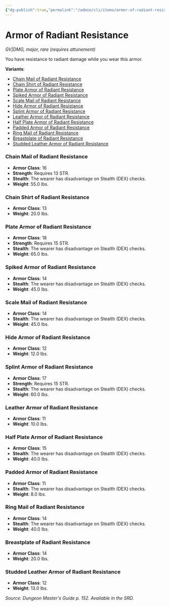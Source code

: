 ```yaml
---
{"dg-publish":true,"permalink":"/admin/cli/items/armor-of-radiant-resistance/","tags":["compendium/src/5e/dmg","item/attunement/required","item/gear/gv-dmg","item/rarity/rare","item/tier/major"],"updated":"2025-01-11T15:32:14.573+00:00"}
---
```


# Armor of Radiant Resistance
*GV|DMG, major, rare (requires attunement)*  


You have resistance to radiant damage while you wear this armor.

**Variants**:
- [Chain Mail of Radiant Resistance](#Chain%20Mail%20of%20Radiant%20Resistance)
- [Chain Shirt of Radiant Resistance](#Chain%20Shirt%20of%20Radiant%20Resistance)
- [Plate Armor of Radiant Resistance](#Plate%20Armor%20of%20Radiant%20Resistance)
- [Spiked Armor of Radiant Resistance](#Spiked%20Armor%20of%20Radiant%20Resistance)
- [Scale Mail of Radiant Resistance](#Scale%20Mail%20of%20Radiant%20Resistance)
- [Hide Armor of Radiant Resistance](#Hide%20Armor%20of%20Radiant%20Resistance)
- [Splint Armor of Radiant Resistance](#Splint%20Armor%20of%20Radiant%20Resistance)
- [Leather Armor of Radiant Resistance](#Leather%20Armor%20of%20Radiant%20Resistance)
- [Half Plate Armor of Radiant Resistance](#Half%20Plate%20Armor%20of%20Radiant%20Resistance)
- [Padded Armor of Radiant Resistance](#Padded%20Armor%20of%20Radiant%20Resistance)
- [Ring Mail of Radiant Resistance](#Ring%20Mail%20of%20Radiant%20Resistance)
- [Breastplate of Radiant Resistance](#Breastplate%20of%20Radiant%20Resistance)
- [Studded Leather Armor of Radiant Resistance](#Studded%20Leather%20Armor%20of%20Radiant%20Resistance)

### Chain Mail of Radiant Resistance

- **Armor Class**: 16
- **Strength**: Requires 13 STR.
- **Stealth**: The wearer has disadvantage on Stealth (DEX) checks.
- **Weight**: 55.0 lbs.

### Chain Shirt of Radiant Resistance

- **Armor Class**: 13
- **Weight**: 20.0 lbs.

### Plate Armor of Radiant Resistance

- **Armor Class**: 18
- **Strength**: Requires 15 STR.
- **Stealth**: The wearer has disadvantage on Stealth (DEX) checks.
- **Weight**: 65.0 lbs.

### Spiked Armor of Radiant Resistance

- **Armor Class**: 14
- **Stealth**: The wearer has disadvantage on Stealth (DEX) checks.
- **Weight**: 45.0 lbs.

### Scale Mail of Radiant Resistance

- **Armor Class**: 14
- **Stealth**: The wearer has disadvantage on Stealth (DEX) checks.
- **Weight**: 45.0 lbs.

### Hide Armor of Radiant Resistance

- **Armor Class**: 12
- **Weight**: 12.0 lbs.

### Splint Armor of Radiant Resistance

- **Armor Class**: 17
- **Strength**: Requires 15 STR.
- **Stealth**: The wearer has disadvantage on Stealth (DEX) checks.
- **Weight**: 60.0 lbs.

### Leather Armor of Radiant Resistance

- **Armor Class**: 11
- **Weight**: 10.0 lbs.

### Half Plate Armor of Radiant Resistance

- **Armor Class**: 15
- **Stealth**: The wearer has disadvantage on Stealth (DEX) checks.
- **Weight**: 40.0 lbs.

### Padded Armor of Radiant Resistance

- **Armor Class**: 11
- **Stealth**: The wearer has disadvantage on Stealth (DEX) checks.
- **Weight**: 8.0 lbs.

### Ring Mail of Radiant Resistance

- **Armor Class**: 14
- **Stealth**: The wearer has disadvantage on Stealth (DEX) checks.
- **Weight**: 40.0 lbs.

### Breastplate of Radiant Resistance

- **Armor Class**: 14
- **Weight**: 20.0 lbs.

### Studded Leather Armor of Radiant Resistance

- **Armor Class**: 12
- **Weight**: 13.0 lbs.


*Source: Dungeon Master's Guide p. 152. Available in the SRD.*